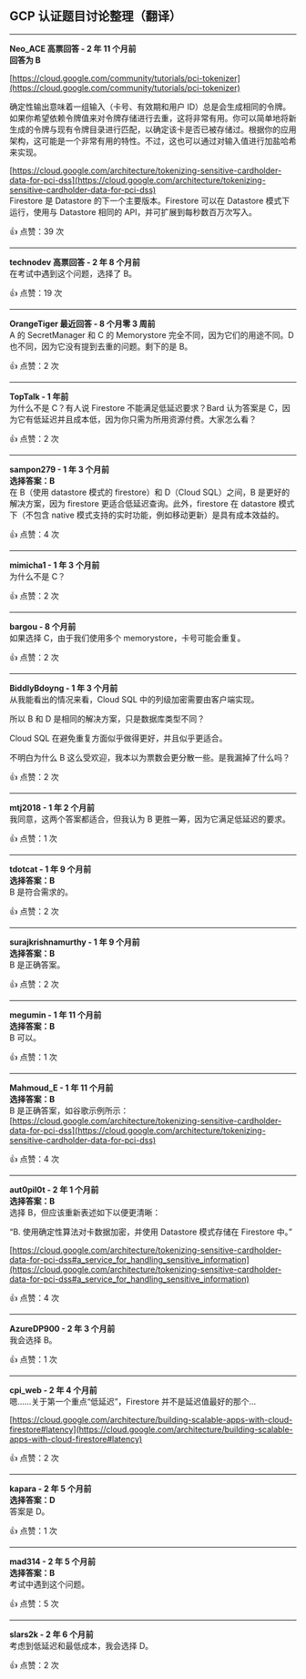 ## GCP 认证题目讨论整理（翻译）

---

**Neo_ACE 高票回答 - 2 年 11 个月前**  
**回答为 B**

[https://cloud.google.com/community/tutorials/pci-tokenizer](https://cloud.google.com/community/tutorials/pci-tokenizer)
  
确定性输出意味着一组输入（卡号、有效期和用户 ID）总是会生成相同的令牌。如果你希望依赖令牌值来对令牌存储进行去重，这将非常有用。你可以简单地将新生成的令牌与现有令牌目录进行匹配，以确定该卡是否已被存储过。根据你的应用架构，这可能是一个非常有用的特性。不过，这也可以通过对输入值进行加盐哈希来实现。

[https://cloud.google.com/architecture/tokenizing-sensitive-cardholder-data-for-pci-dss](https://cloud.google.com/architecture/tokenizing-sensitive-cardholder-data-for-pci-dss)    
Firestore 是 Datastore 的下一个主要版本。Firestore 可以在 Datastore 模式下运行，使用与 Datastore 相同的 API，并可扩展到每秒数百万次写入。

👍 点赞：39 次

---

**technodev 高票回答 - 2 年 8 个月前**    
在考试中遇到这个问题，选择了 B。

👍 点赞：19 次

---

**OrangeTiger 最近回答 - 8 个月零 3 周前**    
A 的 SecretManager 和 C 的 Memorystore 完全不同，因为它们的用途不同。D 也不同，因为它没有提到去重的问题。剩下的是 B。

👍 点赞：2 次

---

**TopTalk - 1 年前**    
为什么不是 C？有人说 Firestore 不能满足低延迟要求？Bard 认为答案是 C，因为它有低延迟并且成本低，因为你只需为所用资源付费。大家怎么看？

👍 点赞：2 次

---

**sampon279 - 1 年 3 个月前**  
**选择答案：B**    
在 B（使用 datastore 模式的 firestore）和 D（Cloud SQL）之间，B 是更好的解决方案，因为 firestore 更适合低延迟查询。此外，firestore 在 datastore 模式下（不包含 native 模式支持的实时功能，例如移动更新）是具有成本效益的。

👍 点赞：4 次

---

**mimicha1 - 1 年 3 个月前**    
为什么不是 C？

👍 点赞：2 次

---

**bargou - 8 个月前**    
如果选择 C，由于我们使用多个 memorystore，卡号可能会重复。

👍 点赞：2 次

---

**BiddlyBdoyng - 1 年 3 个月前**    
从我能看出的情况来看，Cloud SQL 中的列级加密需要由客户端实现。
  
所以 B 和 D 是相同的解决方案，只是数据库类型不同？
  
Cloud SQL 在避免重复方面似乎做得更好，并且似乎更适合。
  
不明白为什么 B 这么受欢迎，我本以为票数会更分散一些。是我漏掉了什么吗？

👍 点赞：2 次

---

**mtj2018 - 1 年 2 个月前**    
我同意，这两个答案都适合，但我认为 B 更胜一筹，因为它满足低延迟的要求。

👍 点赞：1 次

---

**tdotcat - 1 年 9 个月前**  
**选择答案：B**    
B 是符合需求的。

👍 点赞：2 次

---

**surajkrishnamurthy - 1 年 9 个月前**  
**选择答案：B**    
B 是正确答案。

👍 点赞：2 次

---

**megumin - 1 年 11 个月前**  
**选择答案：B**    
B 可以。

👍 点赞：1 次

---

**Mahmoud_E - 1 年 11 个月前**  
**选择答案：B**    
B 是正确答案，如谷歌示例所示：  
[https://cloud.google.com/architecture/tokenizing-sensitive-cardholder-data-for-pci-dss](https://cloud.google.com/architecture/tokenizing-sensitive-cardholder-data-for-pci-dss)

👍 点赞：4 次

---

**aut0pil0t - 2 年 1 个月前**  
**选择答案：B**    
选择 B，但应该重新表述如下以便更清晰：

“B. 使用确定性算法对卡数据加密，并使用 Datastore 模式存储在 Firestore 中。”

[https://cloud.google.com/architecture/tokenizing-sensitive-cardholder-data-for-pci-dss#a_service_for_handling_sensitive_information](https://cloud.google.com/architecture/tokenizing-sensitive-cardholder-data-for-pci-dss#a_service_for_handling_sensitive_information)

👍 点赞：4 次

---

**AzureDP900 - 2 年 3 个月前**    
我会选择 B。

👍 点赞：1 次

---

**cpi_web - 2 年 4 个月前**    
嗯……关于第一个重点“低延迟”，Firestore 并不是延迟值最好的那个…

[https://cloud.google.com/architecture/building-scalable-apps-with-cloud-firestore#latency](https://cloud.google.com/architecture/building-scalable-apps-with-cloud-firestore#latency)

👍 点赞：2 次

---

**kapara - 2 年 5 个月前**  
**选择答案：D**    
答案是 D。

👍 点赞：1 次

---

**mad314 - 2 年 5 个月前**  
**选择答案：B**    
考试中遇到这个问题。

👍 点赞：5 次

---

**slars2k - 2 年 6 个月前**    
考虑到低延迟和最低成本，我会选择 D。

👍 点赞：2 次
